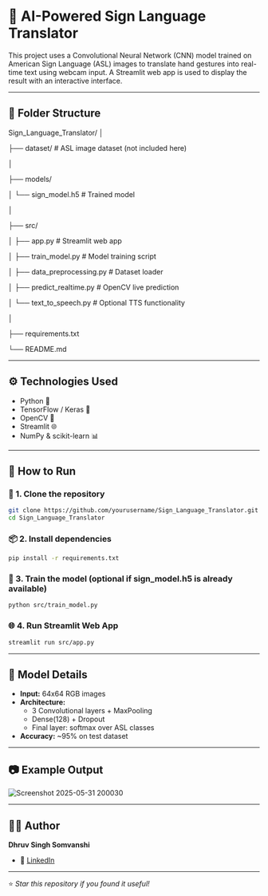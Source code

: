 # 🤟 AI-Powered Sign Language Translator

This project uses a Convolutional Neural Network (CNN) model trained on American Sign Language (ASL) images to translate hand gestures into real-time text using webcam input. A Streamlit web app is used to display the result with an interactive interface.

---

## 📁 Folder Structure

Sign_Language_Translator/
│

├── dataset/ # ASL image dataset (not included here)

│

├── models/

│ └── sign_model.h5 # Trained model

│

├── src/

│ ├── app.py # Streamlit web app

│ ├── train_model.py # Model training script

│ ├── data_preprocessing.py # Dataset loader

│ ├── predict_realtime.py # OpenCV live prediction

│ └── text_to_speech.py # Optional TTS functionality

│

├── requirements.txt

└── README.md


---

## ⚙️ Technologies Used

- Python 🐍
- TensorFlow / Keras 🧠
- OpenCV 🎥
- Streamlit 🌐
- NumPy & scikit-learn 📊

---

## 🚀 How to Run

### 🔧 1. Clone the repository

```bash
git clone https://github.com/yourusername/Sign_Language_Translator.git
cd Sign_Language_Translator
```

### 📦 2. Install dependencies

```bash
pip install -r requirements.txt
```

### 🧠 3. Train the model (optional if sign_model.h5 is already available)

```bash
python src/train_model.py
```

### 🌐 4. Run Streamlit Web App

```bash
streamlit run src/app.py
```

---

## 🧠 Model Details

- **Input:** 64x64 RGB images  
- **Architecture:**  
  - 3 Convolutional layers + MaxPooling  
  - Dense(128) + Dropout  
  - Final layer: softmax over ASL classes  
- **Accuracy:** ~95% on test dataset

---

## 📷 Example Output

![Screenshot 2025-05-31 200030](https://github.com/user-attachments/assets/34855730-572e-45f8-91e2-32744019095a)

---

## 🙋‍♂️ Author  
**Dhruv Singh Somvanshi**
 
- 🔗 [LinkedIn](https://www.linkedin.com/in/dhruv-pratap-singh-459524284)

---

⭐ _Star this repository if you found it useful!_


